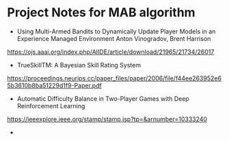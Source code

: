 # Project Notes for MAB algorithm

- Using Multi-Armed Bandits to Dynamically Update Player Models in an Experience Managed Environment Anton Vinogradov, Brent Harrison

https://ojs.aaai.org/index.php/AIIDE/article/download/21965/21734/26017

- TrueSkillTM: A Bayesian Skill Rating System

https://proceedings.neurips.cc/paper_files/paper/2006/file/f44ee263952e65b3610b8ba51229d1f9-Paper.pdf

- Automatic Difficulty Balance in Two-Player Games with Deep Reinforcement Learning

https://ieeexplore.ieee.org/stamp/stamp.jsp?tp=&arnumber=10333240

- 
